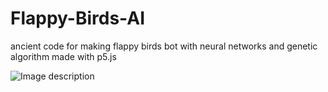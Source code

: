 # Flappy-Birds-AI
ancient code for making flappy birds bot with neural networks and genetic algorithm made with p5.js

![Image description](countryside.png)

